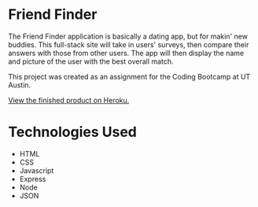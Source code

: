 # Friend Finder

The Friend Finder application is basically a dating app, but for makin' new buddies. This full-stack site will take in users' surveys, then compare their answers with those from other users. The app will then display the name and picture of the user with the best overall match.

This project was created as an assignment for the Coding Bootcamp at UT Austin.

<a href="https://thawing-headland-14662.herokuapp.com/">View the finished product on Heroku.</a> 

# Technologies Used

- HTML
- CSS
- Javascript
- Express
- Node
- JSON
